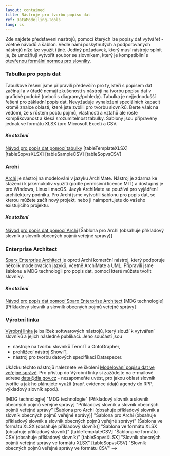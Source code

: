 ```yaml
---
layout: contained
title: Nástroje pro tvorbu popisu dat
ref: DataModelling-Tools
lang: cs
---
```


Zde najdete představení nástrojů, pomocí kterých lze popisy dat vytvářet - včetně návodů a šablon. Vedle námi poskytnutých a podporovaných nástrojů níže lze využít i jiné. Jediný požadavek, který musí nástroje splnit je, že umožňují vytvořit soubor se slovníkem, který je kompatibilní s [otevřenou formální normou pro slovníky]. 

### Tabulka pro popis dat   
Tabulkové řešení jsme připravili především pro ty, kteří s popisem dat začínají a v úřadě nemají zkušenosti s nástroji na tvorbu popisu dat v grafické podobě (neboli s diagramy/pohledy). Tabulka je nejjednodušší řešení pro základní popis dat. Nevyžaduje vynaložení speciálních kapacit kromě znalce oblastí, které jste zvolili pro tvorbu slovníků. Berte však na vědomí, že s růstem počtu pojmů, vlastností a vztahů ale roste komplikovanost a klesá srozumitelnost tabulky. Šablony   jsou připraveny jednak ve formátu XLSX (pro Microsoft Excel) a CSV.

##### Ke stažení
[Návod pro popis dat pomocí tabulky]
[tableTemplateXLSX]
[tableSopvsXLSX]
[tableSampleCSV]
[tableSopvsCSV]

###	Archi
[Archi] je nástroj na modelování v jazyku ArchiMate. Nástroj je zdarma ke stažení i k jakémukoliv využití (podle permisivní licence MIT)  a dostupný je pro Windows, Linux i macOS. Jazyk ArchiMate se používá pro vyjádření architektury podniku. Pro Archi jsme vytvořili šablonu pro popis dat, se kterou můžete začít nový projekt, nebo ji naimportujete do vašeho existujícího projektu.

##### Ke stažení
[Návod pro popis dat pomocí Archi]
[Šablona pro Archi (obsahuje příkladový slovník a slovník obecných pojmů veřejné správy)]

### Enterprise Architect  
[Sparx Enterprise Architect] je oproti Archi komerční nástroj, který podporuje několik modelovacích jazyků, včetně ArchiMate a UML. Připravili jsme šablonu a MDG technologii pro popis dat, pomocí které můžete tvořit slovníky.

##### Ke stažení
[Návod pro popis dat pomocí Sparx Enterprise Architect]
[MDG technologie]
[Příkladový slovník a slovník obecných pojmů veřejné správy]


### Výrobní linka
[Výrobní linka] je balíček softwarových nástrojů, který slouží k vytváření slovníků a jejich následné publikaci. Jeho součástí jsou
*	nástroje na tvorbu slovníků TermIT a OntoGrapher,
*	prohlížecí nástroj ShowIT,
*	nástroj pro tvorbu datových specifikací Dataspecer.

Ukázku těchto nástrojů naleznete ve školení [Modelování popisu dat ve veřejné správě]. Pro přístup do Výrobní linky si zažádejte na e-mailové adrese <a href= "mailto:data@dia.gov.cz">data@dia.gov.cz</a> - nezapomeňte uvést, pro jakou oblast slovník tvoříte a jak ho plánujete využít (např. evidence údajů agendy do RPP, výkladový slovník apod.).

[otevřenou formální normou pro slovníky]: https://ofn.gov.cz/slovníky  "Otevřená formální norma pro slovníky"
[Archi]: https://archimatetool.com "Archi"
[Sparx Enterprise Architect]: https://sparxsystems.com/products/ea/ "Sparx Enterprise Architect"
[Modelování popisu dat ve veřejné správě]: ../../vzdělávání/e-learning/modelování-významu-dat-ve-veřejné-správě/ "Školení Modelování popisu dat ve veřejné správě"
[Výrobní linka]: https://slovník.gov.cz/modelujeme/ "Výrobní linka"
[Návod pro popis dat pomocí tabulky]: ../../přílohy/popis-dat/dokumenty/Návod-pro-popis-dat-Tabulka.pdf" "Návod pro popis dat pomocí tabulky"
[Návod pro popis dat pomocí Archi]: ../../přílohy/popis-dat/dokumenty/Návod-pro-popis-dat-Archi.pdf" "Návod pro popis dat pomocí Archi"
[Návod pro popis dat pomocí Sparx Enterprise Architect]:  ../../přílohy/popis-dat/dokumenty/Návod-pro-popis-dat-EA.pdf" "Návod pro popis dat pomocí Sparx Enterprise Architect"
[MDG technologie] "MDG technologie"
[Příkladový slovník a slovník obecných pojmů veřejné správy] "Příkladový slovník a slovník obecných pojmů veřejné správy"
[Šablona pro Archi (obsahuje příkladový slovník a slovník obecných pojmů veřejné správy)] "Šablona pro Archi (obsahuje příkladový slovník a slovník obecných pojmů veřejné správy)"
[Šablona ve formátu XLSX (obsahuje příkladový slovník)] "Šablona ve formátu XLSX (obsahuje příkladový slovník)"
[tableTemplateCSV] "Šablona ve formátu CSV (obsahuje příkladový slovník)"
[tableSopvsXLSX] "Slovník obecných pojmů veřejné správy ve formátu XLSX"
[tableSopvsCSV] "Slovník obecných pojmů veřejné správy ve formátu CSV" -->
